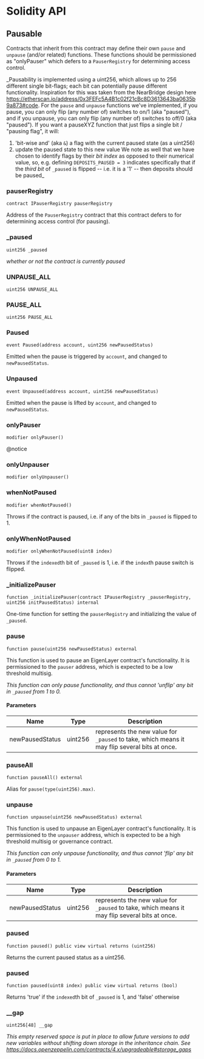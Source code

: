 # Solidity API

## Pausable

Contracts that inherit from this contract may define their own `pause` and `unpause` (and/or related) functions.
These functions should be permissioned as "onlyPauser" which defers to a `PauserRegistry` for determining access control.

_Pausability is implemented using a uint256, which allows up to 256 different single bit-flags; each bit can potentially pause different functionality.
Inspiration for this was taken from the NearBridge design here https://etherscan.io/address/0x3FEFc5A4B1c02f21cBc8D3613643ba0635b9a873#code.
For the `pause` and `unpause` functions we've implemented, if you pause, you can only flip (any number of) switches to on/1 (aka "paused"), and if you unpause,
you can only flip (any number of) switches to off/0 (aka "paused").
If you want a pauseXYZ function that just flips a single bit / "pausing flag", it will:
1) 'bit-wise and' (aka `&`) a flag with the current paused state (as a uint256)
2) update the paused state to this new value
We note as well that we have chosen to identify flags by their *bit index* as opposed to their numerical value, so, e.g. defining `DEPOSITS_PAUSED = 3`
indicates specifically that if the *third bit* of `_paused` is flipped -- i.e. it is a '1' -- then deposits should be paused_

### pauserRegistry

```solidity
contract IPauserRegistry pauserRegistry
```

Address of the `PauserRegistry` contract that this contract defers to for determining access control (for pausing).

### _paused

```solidity
uint256 _paused
```

_whether or not the contract is currently paused_

### UNPAUSE_ALL

```solidity
uint256 UNPAUSE_ALL
```

### PAUSE_ALL

```solidity
uint256 PAUSE_ALL
```

### Paused

```solidity
event Paused(address account, uint256 newPausedStatus)
```

Emitted when the pause is triggered by `account`, and changed to `newPausedStatus`.

### Unpaused

```solidity
event Unpaused(address account, uint256 newPausedStatus)
```

Emitted when the pause is lifted by `account`, and changed to `newPausedStatus`.

### onlyPauser

```solidity
modifier onlyPauser()
```

@notice

### onlyUnpauser

```solidity
modifier onlyUnpauser()
```

### whenNotPaused

```solidity
modifier whenNotPaused()
```

Throws if the contract is paused, i.e. if any of the bits in `_paused` is flipped to 1.

### onlyWhenNotPaused

```solidity
modifier onlyWhenNotPaused(uint8 index)
```

Throws if the `indexed`th bit of `_paused` is 1, i.e. if the `index`th pause switch is flipped.

### _initializePauser

```solidity
function _initializePauser(contract IPauserRegistry _pauserRegistry, uint256 initPausedStatus) internal
```

One-time function for setting the `pauserRegistry` and initializing the value of `_paused`.

### pause

```solidity
function pause(uint256 newPausedStatus) external
```

This function is used to pause an EigenLayer contract's functionality.
It is permissioned to the `pauser` address, which is expected to be a low threshold multisig.

_This function can only pause functionality, and thus cannot 'unflip' any bit in `_paused` from 1 to 0._

#### Parameters

| Name | Type | Description |
| ---- | ---- | ----------- |
| newPausedStatus | uint256 | represents the new value for `_paused` to take, which means it may flip several bits at once. |

### pauseAll

```solidity
function pauseAll() external
```

Alias for `pause(type(uint256).max)`.

### unpause

```solidity
function unpause(uint256 newPausedStatus) external
```

This function is used to unpause an EigenLayer contract's functionality.
It is permissioned to the `unpauser` address, which is expected to be a high threshold multisig or governance contract.

_This function can only unpause functionality, and thus cannot 'flip' any bit in `_paused` from 0 to 1._

#### Parameters

| Name | Type | Description |
| ---- | ---- | ----------- |
| newPausedStatus | uint256 | represents the new value for `_paused` to take, which means it may flip several bits at once. |

### paused

```solidity
function paused() public view virtual returns (uint256)
```

Returns the current paused status as a uint256.

### paused

```solidity
function paused(uint8 index) public view virtual returns (bool)
```

Returns 'true' if the `indexed`th bit of `_paused` is 1, and 'false' otherwise

### __gap

```solidity
uint256[48] __gap
```

_This empty reserved space is put in place to allow future versions to add new
variables without shifting down storage in the inheritance chain.
See https://docs.openzeppelin.com/contracts/4.x/upgradeable#storage_gaps_

